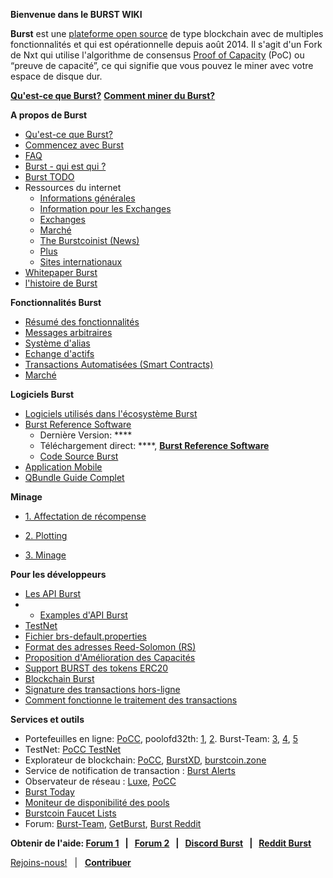 **Bienvenue dans le BURST WIKI**

**Burst** est une [plateforme open source](https://github.com/PoC-Consortium/burstcoin) de type blockchain avec de multiples fonctionnalités et qui est opérationnelle depuis août 2014. Il s'agit d'un Fork de Nxt qui utilise l'algorithme de consensus [Proof of Capacity](proof-of-capacity.md) (PoC) ou “preuve de capacité”, ce qui signifie que vous pouvez le miner avec votre espace de disque dur.

**[Qu'est-ce que Burst?](https://www.youtube.com/watch?v=Fyj9RIyxLb4)**
**[Comment miner du Burst?](https://www.youtube.com/watch?v=LJLhw37Lh_8&t)**

**A propos de Burst**

- [Qu'est-ce que Burst?](burst-wiki.md)
-   [Commencez avec Burst](getting-started.md)
-   [FAQ](faq.md)
-   [Burst - qui est qui ?](burst-who-s-who.md)
-   [Burst TODO](global-burst-todo.md)
-   Ressources du internet
    -   [Informations générales](https://www.burst-coin.org/)
    -   [Information pour les Exchanges](https://www.burst-coin.org/information-for-exchanges)
    -   [Exchanges](exchanges.md)
    -   [Marché](http://x.burstnation.com/marketplace)
    -   [The Burstcoinist (News)](https://www.burstcoin.ist/)
    -   [Plus](list-of-burst-related-websites.md)
    -   [Sites internationaux](list-of-international-burst-websites.md)
-   [Whitepaper Burst](whitepaper-burst.md)
-   [l'histoire de Burst](history-of-burst.md)

**Fonctionnalités Burst**

-  [Résumé des fonctionnalités](current-features.md)
-   [Messages arbitraires](arbitrary-messages.md)
-   [Système d'alias](alias-system.md)
-   [Echange d'actifs](asset-exchange.md)
-   [Transactions Automatisées (Smart Contracts)](automated-transaction.md)
-   [Marché](marketplace.md)

**Logiciels Burst**

- [Logiciels utilisés dans l'écosystème Burst](burst-software.md)
-   [Burst Reference Software](burst-reference-software.md)
    -   Dernière Version: ****
    -   Téléchargement direct: ****, **[Burst Reference Software](https://github.com/PoC-Consortium/burstcoin/releases)**
    -   [Code Source Burst](https://github.com/PoC-Consortium/burstcoin)
-   [Application Mobile](mobile-app.md)
-   [QBundle Guide Complet](qbundle.md)

**Minage**

- [1. Affectation de récompense](reward-assignment.md)

-   [2. Plotting](plotting.md)
-   [3. Minage](mining.md)

**Pour les développeurs**

- [Les API Burst](the-burst-api.md)
-   -   [Examples d'API Burst](the-burst-api-examples.md)
-   [TestNet](testnet.md)
-   [Fichier brs-default.properties](brs-default-properties-configuration-file.md)
-   [Format des adresses Reed-Solomon (RS)](rs-address-format.md)
-   [Proposition d'Amélioration des Capacités](cip.md)
-   [Support BURST des tokens ERC20](burst-support-for-erc20-tokens.md)
-   [Blockchain Burst](burst-blockchain.md)
-   [Signature des transactions hors-ligne](offline-transaction-signing.md)
-   [Comment fonctionne le traitement des transactions](how-tx-processing-works.md)

**Services et outils**

-  Portefeuilles en ligne: [PoCC](https://wallet.burst.cryptoguru.org:8125/index.html), poolofd32th: [1](https://wallet.poolofd32th.club/index.html), [2](https://wallet2.poolofd32th.club/index.html). Burst-Team: [3](https://wallet3.burst-team.us:2083/index.html), [4](https://wallet4.burst-team.us:2083/index.html), [5](https://wallet5.burst-team.us:2083/index.html)
-   TestNet: [PoCC TestNet](https://wallet.dev.burst-test.net/)
-   Explorateur de blockchain: [PoCC](https://explore.burst.cryptoguru.org/), [BurstXD](http://burstxd.com/blocks/), [burstcoin.zone](http://burstcoin.zone/wordpress/blockexplorer/)
-   Service de notification de transaction : [Burst Alerts](http://burstalerts.com/)
-   Observateur de réseau : [Luxe](http://burstcoin.cc/), [PoCC](https://explore.burst.cryptoguru.org/tool/observe)
-   [Burst Today](http://www.burst.today/)
-   [Moniteur de disponibilité des pools](https://uptime.statuscake.com/?TestID=M30iNz7TSq)
-   [Burstcoin Faucet Lists](http://burstfaucets.com/)
-   Forum: [Burst-Team](http://burstforum.net/), [GetBurst](https://forums.getburst.net/), [Burst Reddit](https://www.reddit.com/r/burstcoin/)

**Obtenir de l'aide: [Forum 1](https://burstforum.net/)   |   [Forum 2](https://forums.getburst.net)   |   [Discord Burst](https://discord.gg/PMUgVSY)   |   [Reddit Burst](https://www.reddit.com/r/burstcoin/)**

[Rejoins-nous!](join-us-.md)   |   **[Contribuer](contribute.md)**
